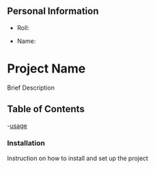 ## Personal Information
+ Roll:
- Name:


# Project Name

Brief Description

## Table of Contents

-[usage](#usage)

### Installation

Instruction on how to install and set up the project
